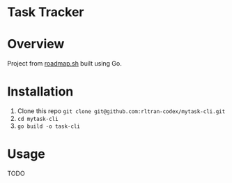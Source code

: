 # Task Tracker

# Overview

Project from [roadmap.sh](https://roadmap.sh/projects/task-tracker) built using Go.

# Installation

1. Clone this repo `git clone git@github.com:rltran-codex/mytask-cli.git`
2. `cd mytask-cli`
3. `go build -o task-cli`

# Usage

TODO
